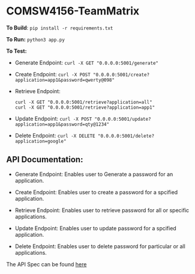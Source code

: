 # COMSW4156-TeamMatrix

**To Build**: `pip install -r requirements.txt`

**To Run:** `python3 app.py`

**To Test:** 

- Generate Endpoint: 
    `curl -X GET "0.0.0.0:5001/generate"`

- Create Endpoint: 
    `curl -X POST "0.0.0.0:5001/create?application=app1&password=qwerty@098"`

- Retrieve Endpoint: 
    ```
    curl -X GET "0.0.0.0:5001/retrieve?application=all"
    curl -X GET "0.0.0.0:5001/retrieve?application=app1"
    ```

- Update Endpoint:
    `curl -X POST "0.0.0.0:5001/update?application=app1&password=qty@1234"`

- Delete Endpoint: 
    `curl -X DELETE "0.0.0.0:5001/delete?application=google"`
    
    
 ## API Documentation:
 - Generate Endpoint: Enables user to Generate a password for an application.

- Create Endpoint: Enables user to create a password for a spcified application.

- Retrieve Endpoint: Enables user to retrieve password for all or specific applications.
  
- Update Endpoint: Enables user to update password for a spcified application.

- Delete Endpoint: Enables user to delete password for particular or all applications.

 The API Spec can be found [here](https://github.com/RohanKumarSachdeva/COMSW4156-TeamMatrix/blob/main/api-spec.json)

